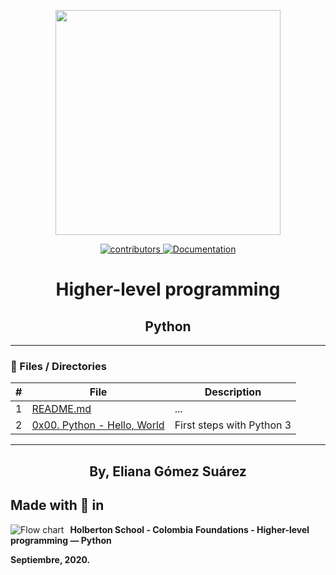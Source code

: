 <p align="center">
     <p align="center">
          <img src="https://www.holbertonschool.com/holberton-logo.png" width="360"/>
     </p>
     <p align="center">
          <a href="https://github.com/ElianaGomez2020/holbertonschool-higher_level_programming/graphs/contributors">
               <img alt="contributors" src="https://img.shields.io/github/contributors/ElianaGomez2020/holbertonschool-higher_level_programming" target="_blank" />
          </a>
          <a href="https://github.com/ElianaGomez2020/holbertonschool-higher_level_programming" target="_blank">
               <img alt="Documentation" src="https://img.shields.io/badge/documentation-yes-brightgreen.svg" />
          </a>
     </p>
</p>

<h1 align="center">Higher-level programming</h1>

<h2 align="center">Python </h2>

---

### :file_folder: Files / Directories 

#|File|Description
---|---|---
1|[README.md](./README.md)|...
2|[0x00. Python - Hello, World ](./0x00-python-hello_world)|First steps with Python 3

---

<p align="center">
    <h2 align="center">By, Eliana Gómez Suárez</h2>

</p>

## Made with :black_heart: in
<img src="https://www.holbertonschool.com/holberton-logo.png"
     alt="Flow chart"
     style="float: left; margin-right: 10px;">

**Holberton School - Colombia**
**Foundations - Higher-level programming ― Python**

**Septiembre, 2020.**
